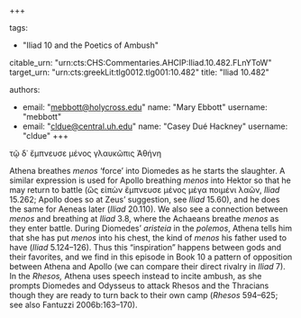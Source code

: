 +++

tags:
- "Iliad 10 and the Poetics of Ambush"

citable_urn: "urn:cts:CHS:Commentaries.AHCIP:Iliad.10.482.FLnYToW"
target_urn: "urn:cts:greekLit:tlg0012.tlg001:10.482"
title: "Iliad 10.482"

authors:
- email: "mebbott@holycross.edu"
  name: "Mary Ebbott"
  username: "mebbott"
- email: "cldue@central.uh.edu"
  name: "Casey Dué Hackney"
  username: "cldue"
+++

<p>τῷ δ᾽ ἔμπνευσε μένος γλαυκῶπις Ἀθήνη</p><p>Athena breathes <em>menos</em> ‘force’ into Diomedes as he starts the slaughter. A similar expression is used for Apollo breathing <em>menos</em> into Hektor so that he may return to battle (ὣς εἰπὼν ἔμπνευσε μένος μέγα ποιμένι λαῶν, <em>Iliad</em> 15.262; Apollo does so at Zeus’ suggestion, see <em>Iliad</em> 15.60), and he does the same for Aeneas later (<em>Iliad</em> 20.110). We also see a connection between <em>menos</em> and breathing at <em>Iliad</em> 3.8, where the Achaeans breathe <em>menos</em> as they enter battle. During Diomedes’ <em>aristeia</em> in the <em>polemos</em>, Athena tells him that she has put <em>menos</em> into his chest, the kind of <em>menos</em> his father used to have (<em>Iliad</em> 5.124–126). Thus this “inspiration” happens between gods and their favorites, and we find in this episode in Book 10 a pattern of opposition between Athena and Apollo (we can compare their direct rivalry in <em>Iliad</em> 7). In the <em>Rhesos,</em> Athena uses speech instead to incite ambush, as she prompts Diomedes and Odysseus to attack Rhesos and the Thracians though they are ready to turn back to their own camp (<em>Rhesos</em> 594–625; see also Fantuzzi 2006b:163–170).  </p>